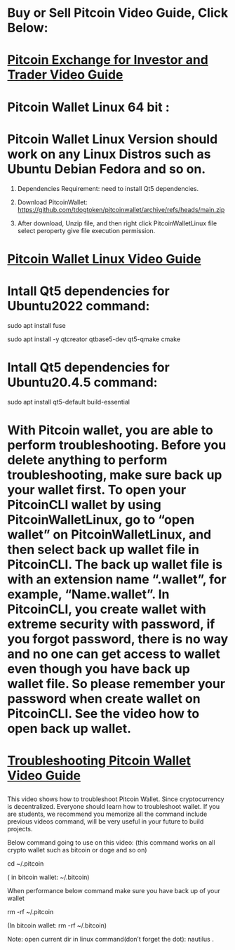 # Buy or Sell Pitcoin Video Guide, Click Below: 
# <p> <a href="https://youtu.be/5bYHIqpEVLk" target="_blank" class="button">Pitcoin Exchange for Investor and Trader Video Guide</a></P>
# Pitcoin Wallet Linux 64 bit :

# Pitcoin Wallet Linux Version should work on any Linux Distros such as Ubuntu Debian Fedora and so on.

1. Dependencies Requirement: need to install Qt5 dependencies.

2. Download PitcoinWallet: 
https://github.com/tdogtoken/pitcoinwallet/archive/refs/heads/main.zip

3. After download, Unzip file, and then right click  PitcoinWalletLinux file select peroperty give file execution permission.

# <p> <a href="https://youtu.be/Zk-xp5xiiGY" target="_blank" class="button">Pitcoin Wallet Linux Video Guide</a></P>

# Intall Qt5 dependencies for Ubuntu2022 command:

sudo apt install fuse

sudo apt install -y qtcreator qtbase5-dev qt5-qmake cmake

# Intall Qt5 dependencies for Ubuntu20.4.5 command:

sudo apt install qt5-default build-essential


# With Pitcoin wallet, you are able to perform troubleshooting. Before you delete anything to perform troubleshooting, make sure back up your wallet first. To open your PitcoinCLI wallet by using PitcoinWalletLinux, go to “open wallet” on PitcoinWalletLinux, and then select back up wallet file in PitcoinCLI. The back up wallet file is with an extension name “.wallet”, for example, “Name.wallet”. In PitcoinCLI, you create wallet with extreme security with password, if you forgot password, there is no way and no one can get access to wallet even though you have back up wallet file. So please remember your password when create wallet on PitcoinCLI. See the video how to open back up wallet.

# <p> <a href="https://youtu.be/mqCbKzpJ8JA" target="_blank" class="button">Troubleshooting Pitcoin Wallet Video Guide</a></P>
This video shows how to troubleshoot Pitcoin Wallet.
Since cryptocurrency is decentralized. Everyone should learn how to troubleshoot wallet.
If you are students, we recommend you memorize all the command include previous videos command, will be very useful in your future to build projects.

Below command going to use on this video: 
(this command works on all crypto wallet such as bitcoin or doge and so on)

cd ~/.pitcoin

( in bitcoin wallet: ~/.bitcoin)

When performance below command make sure you have back up of your wallet

rm -rf ~/.pitcoin

(In bitcoin wallet: rm -rf ~/.bitcoin)

Note: open current dir in linux  command(don’t forget the dot):     nautilus .
